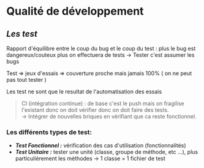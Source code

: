 # Qualité de développement
## *Les test*

Rapport d'équilibre entre le coup du bug et le coup du test : plus le bug est dangereux/couteux plus on effectuera de tests
-> Tester c'est assumer les bugs

Test => jeux d'essais => couverture proche mais jamais 100% ( on ne peut pas tout tester )

Les test ne sont que le resultat de l'automatisation des essais

> CI (intégration continue) : de base c'est le push mais on fragilise l'existant donc on doit vérifier donc on doit faire des tests.  
-> Intégrer de nouvelles briques en vérifiant que ca reste fonctionnel.

### **Les différents types de test:** 

- ***Test Fonctionnel :*** vérification des cas d'utilisation (fonctionnalités) 
- ***Test Unitaire :*** tester une unité (classe, groupe de méthode, etc ...), plus particulièrement les méthodes -> 1 classe = 1 fichier de test

